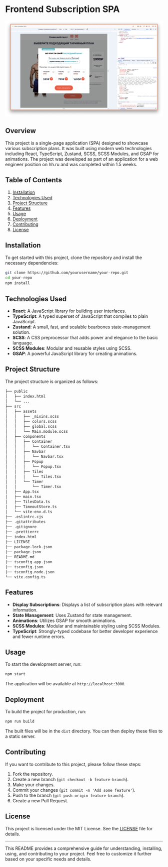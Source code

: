 # Frontend Subscription SPA

<img src='screenshot.png'/>

## Overview

This project is a single-page application (SPA) designed to showcase various subscription plans. It was built using modern web technologies including React, TypeScript, Zustand, SCSS, SCSS Modules, and GSAP for animations. The project was developed as part of an application for a web engineer position on hh.ru and was completed within 1.5 weeks.

## Table of Contents

1. [Installation](#installation)
2. [Technologies Used](#technologies-used)
3. [Project Structure](#project-structure)
4. [Features](#features)
5. [Usage](#usage)
6. [Deployment](#deployment)
7. [Contributing](#contributing)
8. [License](#license)

## Installation

To get started with this project, clone the repository and install the necessary dependencies:

```bash
git clone https://github.com/yourusername/your-repo.git
cd your-repo
npm install
```

## Technologies Used

- **React**: A JavaScript library for building user interfaces.
- **TypeScript**: A typed superset of JavaScript that compiles to plain JavaScript.
- **Zustand**: A small, fast, and scalable bearbones state-management solution.
- **SCSS**: A CSS preprocessor that adds power and elegance to the basic language.
- **SCSS Modules**: Modular and reusable styles using SCSS.
- **GSAP**: A powerful JavaScript library for creating animations.

## Project Structure

The project structure is organized as follows:

```plaintext
├── public
│   ├── index.html
│   └── ...
├── src
│   ├── assets
│   │   ├── _mixins.scss
│   │   ├── colors.scss
│   │   ├── global.scss
│   │   └── Main.module.scss
│   ├── components
│   │   ├── Container
│   │   │   └── Container.tsx
│   │   ├── Navbar
│   │   │   └── Navbar.tsx
│   │   ├── Popup
│   │   │   └── Popup.tsx
│   │   ├── Tiles
│   │   │   └── Tiles.tsx
│   │   └── Timer
│   │       └── Timer.tsx
│   ├── App.tsx
│   ├── main.tsx
│   ├── TilesData.ts
│   ├── TimeoutStore.ts
│   └── vite-env.d.ts
├── .eslintrc.cjs
├── .gitattributes
├── .gitignore
├── .prettierrc
├── index.html
├── LICENSE
├── package-lock.json
├── package.json
├── README.md
├── tsconfig.app.json
├── tsconfig.json
├── tsconfig.node.json
└── vite.config.ts
```

## Features

- **Display Subscriptions**: Displays a list of subscription plans with relevant information.
- **State Management**: Uses Zustand for state management.
- **Animations**: Utilizes GSAP for smooth animations.
- **SCSS Modules**: Modular and maintainable styling using SCSS Modules.
- **TypeScript**: Strongly-typed codebase for better developer experience and fewer runtime errors.

## Usage

To start the development server, run:

```bash
npm start
```

The application will be available at `http://localhost:3000`.


## Deployment

To build the project for production, run:

```bash
npm run build
```

The built files will be in the `dist` directory. You can then deploy these files to a static server.

## Contributing

If you want to contribute to this project, please follow these steps:

1. Fork the repository.
2. Create a new branch (`git checkout -b feature-branch`).
3. Make your changes.
4. Commit your changes (`git commit -m 'Add some feature'`).
5. Push to the branch (`git push origin feature-branch`).
6. Create a new Pull Request.

## License

This project is licensed under the MIT License. See the [LICENSE](LICENSE) file for details.

---

This README provides a comprehensive guide for understanding, installing, using, and contributing to your project. Feel free to customize it further based on your specific needs and details.
